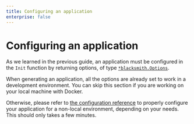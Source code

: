 ```yaml
---
title: Configuring an application
enterprise: false
---
```


# Configuring an application

As we learned in the previous guide, an application must be configured in the
`Init` function by returning options, of type
[`*blacksmith.Options`](https://pkg.go.dev/github.com/nunchistudio/blacksmith?tab=doc#Options).

When generating an application, all the options are already set to work in a
development environment. You can skip this section if you are working on your
local machine with Docker.

Otherwise, please refer to [the configuration reference](/blacksmith/options) to
properly configure your application for a non-local environment, depending on your
needs. This should only takes a few minutes.
